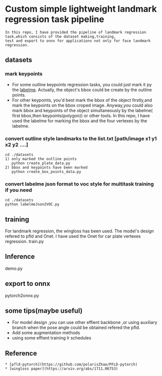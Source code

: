 # Custom simple lightweight landmark regression task pipeline
	In this repo, I have provided the pipeline of landmark regression task,which consists of the dataset making,training,
	test and export to onnx for applications not only for face landmark regression.
## datasets
	
### mark keypoints 
 * For some outline keypoints regression tasks, you could just mark it py the [labelme](https://github.com/wkentaro/labelme). Actually, the object's bbox could be create by the outline points.
 * For other keypoints, you'd best mark the bbox of the object firstly,and mark the keypoints on the bbox croped image. Anyway,you could also mark bbox and 
 keypoints of the object simultaneously by the labelme( first bbox,then keypoints(polygon)) or other tools. In this repo, I have used the labelme for marking
 the bbox and the four vertexes by the labelme.
 
### convert outline style landmarks to the list.txt [path/image x1 y1 x2 y2 ....] 
	cd ./datasets
	1) only marked the outline points
	   python create_plate_data.py
    2) bbox and keypoints have been marked
       python create_box_points_data.py
	   
### convert labelme json format to voc style for multitask training if you need
	cd ./datasets 
	python labelmeJson2VOC.py
	
## training
   For landmark regression, the wingloss has been used. The model's design refered to pfld and Onet. I have used the Onet for car plate vertexes regression.
   train.py
## Inference
   demo.py
## export to onnx
   pytorch2onnx.py
   
## some tips(maybe useful)
 * For model design ,you can use other effient backbone ,or using auxiliary branch when the pose angle could be obtained refered the pfld.
 * Add some augmentation methods
 * using some effient training lr schedules 

## Reference
	* [pfld-pytorch](https://github.com/polarisZhao/PFLD-pytorch)
	* [wingloss paper](https://arxiv.org/abs/1711.06753)
	
	
	
   
	
	
  
